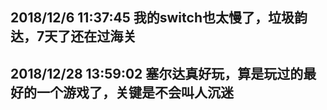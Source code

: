 ## 2018/12/6 11:37:45 我的switch也太慢了，垃圾韵达，7天了还在过海关
## 2018/12/28 13:59:02 塞尔达真好玩，算是玩过的最好的一个游戏了，关键是不会叫人沉迷
